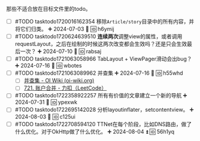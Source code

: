 那些不适合放在目标文件里的todo。

- [ ] #TODO tasktodo1720016162354 移除`Article/story`目录中的所有内容，并将它们归类。 ➕ 2024-07-03 🔽 🆔 h6ymij
- [ ] #TODO tasktodo1720624639510 **连续两次**调整view的属性，或者调用requestLayout，之后在绘制的时候这两次改变都会生效吗？还是只会生效最后一次？ ➕ 2024-07-10 🔺 🆔 rabsaj
- [ ] #TODO tasktodo1721063058966 TabLayout + ViewPager滑动会出bug？ ➕ 2024-07-16 🔺 🆔 wbotes
- [ ] #TODO tasktodo1721063089962 并查集 ➕ 2024-07-16 🔺 🆔 h55whd
	- [ ] [并查集 - OI Wiki (oi-wiki.org)](https://oi-wiki.org/ds/dsu/)
	- [ ] [721. 账户合并 - 力扣（LeetCode）](https://leetcode.cn/problems/accounts-merge/description/)
- [ ] #TODO tasktodo1722358922257 所有有价值的文章建立一个新的导航 ➕ 2024-07-31 🔺 🆔 ypexwk
- [ ] #TODO tasktodo1722695142028 分析layoutinflater，setcontentview。 ➕ 2024-08-03 🔺 🆔 c125ui
- [ ] #TODO tasktodo1722708594120 TTNet在每个阶段，比如DNS路由，做了什么优化。对于OkHttp做了什么优化。 ➕ 2024-08-04 ⏫ 🆔 56h1yq